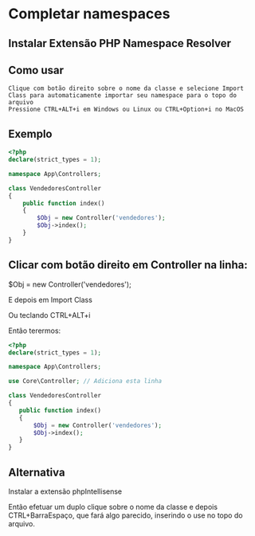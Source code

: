 # Completar namespaces

## Instalar Extensão PHP Namespace Resolver

## Como usar

    Clique com botão direito sobre o nome da classe e selecione Import Class para automaticamente importar seu namespace para o topo do arquivo
    Pressione CTRL+ALT+i em Windows ou Linux ou CTRL+Option+i no MacOS

## Exemplo

```php
<?php
declare(strict_types = 1);

namespace App\Controllers;

class VendedoresController
{
    public function index()
    {
        $Obj = new Controller('vendedores');      
        $Obj->index();
    }
}    
```

## Clicar com botão direito em Controller na linha: 

 $Obj = new Controller('vendedores');
 
 E depois em Import Class
 
 Ou teclando CTRL+ALT+i
 
 Então terermos:
 
 ```php
<?php
declare(strict_types = 1);

namespace App\Controllers;

use Core\Controller; // Adiciona esta linha

class VendedoresController
{
    public function index()
    {
        $Obj = new Controller('vendedores');      
        $Obj->index();
    }
}    
```

## Alternativa
Instalar a extensão phpIntellisense

Então efetuar um duplo clique sobre o nome da classe e depois CTRL+BarraEspaço, que fará algo parecido, inserindo o use no topo do arquivo.

